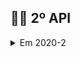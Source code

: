 ## :man_technologist: 2º API

<details>
  <summary>Em 2020-2</summary>

Foi desenvolvido um aplicativo de gerenciamento para controle da jornada de trabalho dos motoristas de forma parametrizável, visando funcionalidades de planejamento,acompanhamento e controle.

##### :man_teacher: Parceiro Acadêmico

[IACIT](https://www.iacit.com.br)

[GIT](https://github.com/DevSlim001/PI_2020.2)



##### Tecnologias Utilizadas

[Java](https://www.java.com/pt-BR/) -É uma linguagem de programação orientada a objetos

[Java swing]() -  É um framework que disponibiliza um conjunto de elementos gráficos para ser utilizado na plataforma *Java*

[PostgreSQL](https://www.postgresql.org) - É  um sistema gerenciador de banco de dados objeto relacional



##### Contribuições pessoais 

Desenvolvimento do banco de dados 



##### Hard skill



PostgreSQL - sei com autonomia



##### Soft skills

Resiliência - foi necessário para lidarmos com os imprevistos do projeto e nos adaptarmos aos requisitos de cada entrega



</details>





